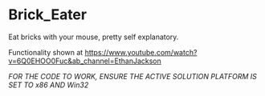 # Brick_Eater
Eat bricks with your mouse, pretty self explanatory.

Functionality shown at https://www.youtube.com/watch?v=6Q0EHOO0Fuc&ab_channel=EthanJackson

*FOR THE CODE TO WORK, ENSURE THE ACTIVE SOLUTION PLATFORM IS SET TO x86 AND Win32*
